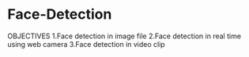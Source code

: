 # Face-Detection
OBJECTIVES
1.Face detection in image file
2.Face detection in real time using web camera
3.Face detection in video clip
